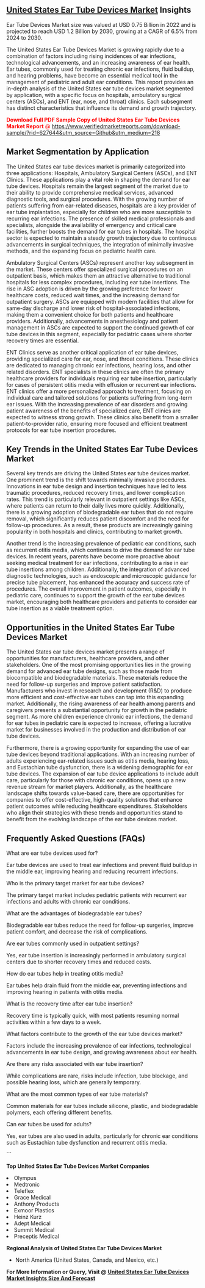 <h2><a href="https://www.verifiedmarketreports.com/download-sample/?rid=627644&amp;utm_source=Github&amp;utm_medium=218" target="_blank">United States Ear Tube Devices Market</a> Insights</h2><p>Ear Tube Devices Market size was valued at USD 0.75 Billion in 2022 and is projected to reach USD 1.2 Billion by 2030, growing at a CAGR of 6.5% from 2024 to 2030.</p><p> <p>The United States Ear Tube Devices Market is growing rapidly due to a combination of factors including rising incidences of ear infections, technological advancements, and an increasing awareness of ear health. Ear tubes, commonly used for treating chronic ear infections, fluid buildup, and hearing problems, have become an essential medical tool in the management of pediatric and adult ear conditions. This report provides an in-depth analysis of the United States ear tube devices market segmented by application, with a specific focus on hospitals, ambulatory surgical centers (ASCs), and ENT (ear, nose, and throat) clinics. Each subsegment has distinct characteristics that influence its demand and growth trajectory. <p><span class=""><span style="color: #ff0000;"><strong>Download Full PDF Sample Copy of United States Ear Tube Devices Market Report</strong> @ </span><a href="https://www.verifiedmarketreports.com/download-sample/?rid=627644&amp;utm_source=Github&amp;utm_medium=218" target="_blank">https://www.verifiedmarketreports.com/download-sample/?rid=627644&amp;utm_source=Github&amp;utm_medium=218</a></span></p></p> <h2>Market Segmentation by Application</h2> <p>The United States ear tube devices market is primarily categorized into three applications: Hospitals, Ambulatory Surgical Centers (ASCs), and ENT Clinics. These applications play a vital role in shaping the demand for ear tube devices. Hospitals remain the largest segment of the market due to their ability to provide comprehensive medical services, advanced diagnostic tools, and surgical procedures. With the growing number of patients suffering from ear-related diseases, hospitals are a key provider of ear tube implantation, especially for children who are more susceptible to recurring ear infections. The presence of skilled medical professionals and specialists, alongside the availability of emergency and critical care facilities, further boosts the demand for ear tubes in hospitals. The hospital sector is expected to maintain a steady growth trajectory due to continuous advancements in surgical techniques, the integration of minimally invasive methods, and the expanding focus on pediatric health care.</p> <p>Ambulatory Surgical Centers (ASCs) represent another key subsegment in the market. These centers offer specialized surgical procedures on an outpatient basis, which makes them an attractive alternative to traditional hospitals for less complex procedures, including ear tube insertions. The rise in ASC adoption is driven by the growing preference for lower healthcare costs, reduced wait times, and the increasing demand for outpatient surgery. ASCs are equipped with modern facilities that allow for same-day discharge and lower risk of hospital-associated infections, making them a convenient choice for both patients and healthcare providers. Additionally, advancements in anesthesiology and patient management in ASCs are expected to support the continued growth of ear tube devices in this segment, especially for pediatric cases where shorter recovery times are essential.</p> <p>ENT Clinics serve as another critical application of ear tube devices, providing specialized care for ear, nose, and throat conditions. These clinics are dedicated to managing chronic ear infections, hearing loss, and other related disorders. ENT specialists in these clinics are often the primary healthcare providers for individuals requiring ear tube insertion, particularly for cases of persistent otitis media with effusion or recurrent ear infections. ENT clinics offer a more personalized approach to treatment, focusing on individual care and tailored solutions for patients suffering from long-term ear issues. With the increasing prevalence of ear disorders and growing patient awareness of the benefits of specialized care, ENT clinics are expected to witness strong growth. These clinics also benefit from a smaller patient-to-provider ratio, ensuring more focused and efficient treatment protocols for ear tube insertion procedures.</p> <h2>Key Trends in the United States Ear Tube Devices Market</h2> <p>Several key trends are driving the United States ear tube devices market. One prominent trend is the shift towards minimally invasive procedures. Innovations in ear tube design and insertion techniques have led to less traumatic procedures, reduced recovery times, and lower complication rates. This trend is particularly relevant in outpatient settings like ASCs, where patients can return to their daily lives more quickly. Additionally, there is a growing adoption of biodegradable ear tubes that do not require removal, which significantly reduces patient discomfort and the need for follow-up procedures. As a result, these products are increasingly gaining popularity in both hospitals and clinics, contributing to market growth.</p> <p>Another trend is the increasing prevalence of pediatric ear conditions, such as recurrent otitis media, which continues to drive the demand for ear tube devices. In recent years, parents have become more proactive about seeking medical treatment for ear infections, contributing to a rise in ear tube insertions among children. Additionally, the integration of advanced diagnostic technologies, such as endoscopic and microscopic guidance for precise tube placement, has enhanced the accuracy and success rate of procedures. The overall improvement in patient outcomes, especially in pediatric care, continues to support the growth of the ear tube devices market, encouraging both healthcare providers and patients to consider ear tube insertion as a viable treatment option.</p> <h2>Opportunities in the United States Ear Tube Devices Market</h2> <p>The United States ear tube devices market presents a range of opportunities for manufacturers, healthcare providers, and other stakeholders. One of the most promising opportunities lies in the growing demand for advanced ear tube designs, such as those made from biocompatible and biodegradable materials. These materials reduce the need for follow-up surgeries and improve patient satisfaction. Manufacturers who invest in research and development (R&D) to produce more efficient and cost-effective ear tubes can tap into this expanding market. Additionally, the rising awareness of ear health among parents and caregivers presents a substantial opportunity for growth in the pediatric segment. As more children experience chronic ear infections, the demand for ear tubes in pediatric care is expected to increase, offering a lucrative market for businesses involved in the production and distribution of ear tube devices.</p> <p>Furthermore, there is a growing opportunity for expanding the use of ear tube devices beyond traditional applications. With an increasing number of adults experiencing ear-related issues such as otitis media, hearing loss, and Eustachian tube dysfunction, there is a widening demographic for ear tube devices. The expansion of ear tube device applications to include adult care, particularly for those with chronic ear conditions, opens up a new revenue stream for market players. Additionally, as the healthcare landscape shifts towards value-based care, there are opportunities for companies to offer cost-effective, high-quality solutions that enhance patient outcomes while reducing healthcare expenditures. Stakeholders who align their strategies with these trends and opportunities stand to benefit from the evolving landscape of the ear tube devices market.</p> <h2>Frequently Asked Questions (FAQs)</h2> <p>What are ear tube devices used for?</p> <p>Ear tube devices are used to treat ear infections and prevent fluid buildup in the middle ear, improving hearing and reducing recurrent infections.</p> <p>Who is the primary target market for ear tube devices?</p> <p>The primary target market includes pediatric patients with recurrent ear infections and adults with chronic ear conditions.</p> <p>What are the advantages of biodegradable ear tubes?</p> <p>Biodegradable ear tubes reduce the need for follow-up surgeries, improve patient comfort, and decrease the risk of complications.</p> <p>Are ear tubes commonly used in outpatient settings?</p> <p>Yes, ear tube insertion is increasingly performed in ambulatory surgical centers due to shorter recovery times and reduced costs.</p> <p>How do ear tubes help in treating otitis media?</p> <p>Ear tubes help drain fluid from the middle ear, preventing infections and improving hearing in patients with otitis media.</p> <p>What is the recovery time after ear tube insertion?</p> <p>Recovery time is typically quick, with most patients resuming normal activities within a few days to a week.</p> <p>What factors contribute to the growth of the ear tube devices market?</p> <p>Factors include the increasing prevalence of ear infections, technological advancements in ear tube design, and growing awareness about ear health.</p> <p>Are there any risks associated with ear tube insertion?</p> <p>While complications are rare, risks include infection, tube blockage, and possible hearing loss, which are generally temporary.</p> <p>What are the most common types of ear tube materials?</p> <p>Common materials for ear tubes include silicone, plastic, and biodegradable polymers, each offering different benefits.</p> <p>Can ear tubes be used for adults?</p> <p>Yes, ear tubes are also used in adults, particularly for chronic ear conditions such as Eustachian tube dysfunction and recurrent otitis media.</p> ```</p><p><strong>Top United States Ear Tube Devices Market Companies</strong></p><div data-test-id=""><p><li>Olympus</li><li> Medtronic</li><li> Teleflex</li><li> Grace Medical</li><li> Anthony Products</li><li> Exmoor Plastics</li><li> Heinz Kurz</li><li> Adept Medical</li><li> Summit Medical</li><li> Preceptis Medical</li></p><div><strong>Regional Analysis of&nbsp;United States Ear Tube Devices Market</strong></div><ul><li dir="ltr"><p dir="ltr">North America&nbsp;(United States, Canada, and Mexico, etc.)</p></li></ul><p><strong>For More Information or Query, Visit @&nbsp;</strong><strong><a href="https://www.verifiedmarketreports.com/product/ear-tube-devices-market/?utm_source=Github&amp;utm_medium=218" target="_blank">United States Ear Tube Devices Market Insights Size And Forecast</a></strong></p></div>

